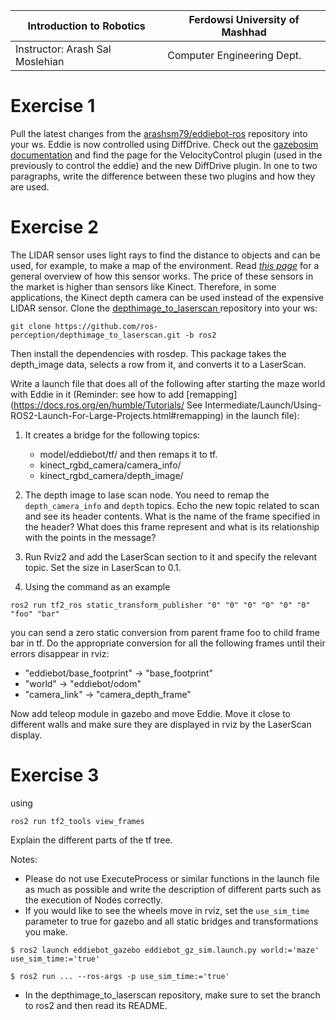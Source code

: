 |  Introduction to Robotics |  Ferdowsi University of Mashhad |
|---|---|
|  Instructor: Arash Sal Moslehian |  Computer Engineering Dept. |



# Exercise 1

Pull the latest changes from the [arashsm79/eddiebot-ros](https://github.com/arashsm79/eddiebot-ros) repository into your ws. Eddie is now controlled using DiffDrive. Check out the [gazebosim documentation](https://gazebosim.org/api/sim/7/annotated.html) and find the page for the VelocityControl plugin (used in the previously to control the eddie) and the new DiffDrive plugin. In one to two paragraphs, write the difference between these two plugins and how they are used.

# Exercise 2

The LIDAR sensor uses light rays to find the distance to objects and can be used, for example, to make a map of the environment. Read [*this page*](https://articulatedrobotics.xyz/mobile-robot-8-lidar/) for a general overview of how this sensor works. The price of these sensors in the market is higher than sensors like Kinect. Therefore, in some applications, the Kinect depth camera can be used instead of the expensive LIDAR sensor. Clone the [depthimage_to_laserscan ](https://github.com/ros-perception/depthimage_to_laserscan) repository into your ws:
```shell
git clone https://github.com/ros-perception/depthimage_to_laserscan.git -b ros2
```
Then install the dependencies with rosdep. This package takes the depth_image data, selects a row from it, and converts it to a LaserScan.

Write a launch file that does all of the following after starting the maze world with Eddie in it (Reminder: see how to add [remapping](https://docs.ros.org/en/humble/Tutorials/ See Intermediate/Launch/Using-ROS2-Launch-For-Large-Projects.html#remapping) in the launch file):

1. It creates a bridge for the following topics:

     * model/eddiebot/tf/ and then remaps it to tf. 
     * kinect_rgbd_camera/camera_info/
     * kinect_rgbd_camera/depth_image/

2. The depth image to lase scan node. You need to remap the `depth_camera_info` and `depth` topics. Echo the new topic related to scan and see its header contents. What is the name of the frame specified in the header? What does this frame represent and what is its relationship with the points in the message?

3. Run Rviz2 and add the LaserScan section to it and specify the relevant topic. Set the size in LaserScan to 0.1.

4. Using the command as an example
```shell
ros2 run tf2_ros static_transform_publisher "0" "0" "0" "0" "0" "0" "foo" "bar"
```
you can send a zero static conversion from parent frame foo to child frame bar in tf. Do the appropriate conversion for all the following frames until their errors disappear in rviz:

* "eddiebot/base_footprint" → "base_footprint"
* "world" → "eddiebot/odom"
* "camera_link" → "camera_depth_frame"

Now add teleop module in gazebo and move Eddie. Move it close to different walls and make sure they are displayed in rviz by the LaserScan display.

# Exercise 3

using
```shell
ros2 run tf2_tools view_frames
```
Explain the different parts of the tf tree.

Notes:
- Please do not use ExecuteProcess or similar functions in the launch file as much as possible and write the description of different parts such as the execution of Nodes correctly.
- If you would like to see the wheels move in rviz, set the `use_sim_time` parameter to true for gazebo and all static bridges and transformations you make.

```shell
$ ros2 launch eddiebot_gazebo eddiebot_gz_sim.launch.py world:='maze' use_sim_time:='true'

$ ros2 run ... --ros-args -p use_sim_time:='true'
```

- In the depthimage_to_laserscan repository, make sure to set the branch to ros2 and then read its README.